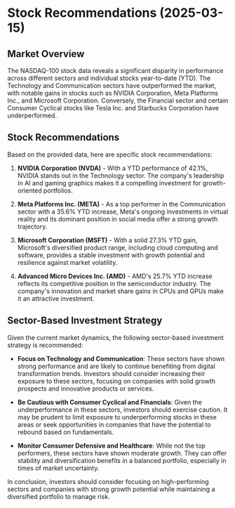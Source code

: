 # Stock Recommendations (2025-03-15)

## Market Overview

The NASDAQ-100 stock data reveals a significant disparity in performance across different sectors and individual stocks year-to-date (YTD). The Technology and Communication sectors have outperformed the market, with notable gains in stocks such as NVIDIA Corporation, Meta Platforms Inc., and Microsoft Corporation. Conversely, the Financial sector and certain Consumer Cyclical stocks like Tesla Inc. and Starbucks Corporation have underperformed.

## Stock Recommendations

Based on the provided data, here are specific stock recommendations:

1. **NVIDIA Corporation (NVDA)** - With a YTD performance of 42.1%, NVIDIA stands out in the Technology sector. The company's leadership in AI and gaming graphics makes it a compelling investment for growth-oriented portfolios.

2. **Meta Platforms Inc. (META)** - As a top performer in the Communication sector with a 35.6% YTD increase, Meta's ongoing investments in virtual reality and its dominant position in social media offer a strong growth trajectory.

3. **Microsoft Corporation (MSFT)** - With a solid 27.3% YTD gain, Microsoft's diversified product range, including cloud computing and software, provides a stable investment with growth potential and resilience against market volatility.

4. **Advanced Micro Devices Inc. (AMD)** - AMD's 25.7% YTD increase reflects its competitive position in the semiconductor industry. The company's innovation and market share gains in CPUs and GPUs make it an attractive investment.

## Sector-Based Investment Strategy

Given the current market dynamics, the following sector-based investment strategy is recommended:

- **Focus on Technology and Communication**: These sectors have shown strong performance and are likely to continue benefiting from digital transformation trends. Investors should consider increasing their exposure to these sectors, focusing on companies with solid growth prospects and innovative products or services.

- **Be Cautious with Consumer Cyclical and Financials**: Given the underperformance in these sectors, investors should exercise caution. It may be prudent to limit exposure to underperforming stocks in these areas or seek opportunities in companies that have the potential to rebound based on fundamentals.

- **Monitor Consumer Defensive and Healthcare**: While not the top performers, these sectors have shown moderate growth. They can offer stability and diversification benefits in a balanced portfolio, especially in times of market uncertainty.

In conclusion, investors should consider focusing on high-performing sectors and companies with strong growth potential while maintaining a diversified portfolio to manage risk.